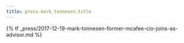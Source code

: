 ```yaml
---
title: press.mark_tonnesen.title
---
```


{% tf _press/2017-12-19-mark-tonnesen-former-mcafee-cio-joins-as-advisor.md %}
